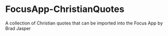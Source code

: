 # FocusApp-ChristianQuotes
A collection of Christian quotes that can be imported into the Focus App by Brad Jasper
